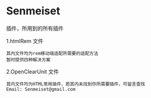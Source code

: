 # Senmeiset
插件，所用到的所有插件


1.htmlRem  文件

	其内文件均为rem移动端适配所需要的适配方法
	暂时提供四种解决方案

2.OpenClearUnit  文件

	其内文件均为HTML常用插件，若其内未找到你所需要插件，可留言查找
	Email: Senmeiset@gmail.com
